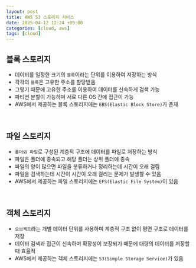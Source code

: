 ```yaml
---
layout: post
title: AWS S3 스토리지 서비스
date: 2025-04-12 12:24 +09:00
categories: [cloud, aws]
tags: [cloud]
---
```


## 블록 스토리지

- 데이터를 일정한 크기의 `블록`이라는 단위를 이용하여 저장하는 방식
- 각각의 `블록`은 고유한 주소를 할당받음
- 그렇기 때문에 고유한 주소를 이용하여 데이터를 신속하게 검색 가능
- 파티션 분할이 가능하며 서로 다른 OS 간에 접근이 가능
- AWS에서 제공하는 블록 스토리지에는 `EBS(Elastic Block Store)`가 존재

<br>

## 파일 스토리지

- `폴더와 파일`로 구성된 계층적 구조에 데이터를 파일로 저장하는 방식
- 파일은 폴더에 종속되고 해당 폴더는 상위 폴더에 종속
- 파일의 양이 많으면 파일을 분류하거나 정리하는데 시간이 오래 걸림
- 파일을 검색하는데 시간이 시간이 오래 걸리는 문제가 발생할 수 있음
- AWS에서 제공하는 파일 스토리지에는 `EFS(Elastic File System)`이 있음

<br>

## 객체 스토리지

- `오브젝트`라는 개별 데이터 단위를 사용하며 계층적 구조 없이 평면 구조로 데이터를 저장
- 데이터 검색과 접근이 신속하며 확장성이 보장되기 때문에 대량의 데이터를 저장할 때 효율적
- AWS에서 제공하는 객체 스토리지에는 `S3(Simple Storage Service)`가 있음

